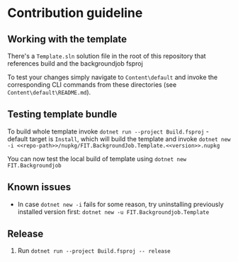 # Contribution guideline

## Working with the template

There's a `Template.sln` solution file in the root of this repository that references build and the backgroundjob fsproj

To test your changes simply navigate to `Content\default` and invoke the corresponding CLI commands from these directories (see `Content\default\README.md`).

## Testing template bundle

To build whole template invoke `dotnet run --project Build.fsproj` - default target is `Install`, which will build the template and invoke `dotnet new -i <<repo-path>>/nupkg/FIT.BackgroundJob.Template.<<version>>.nupkg`

You can now test the local build of template using `dotnet new FIT.Backgroundjob`

## Known issues

* In case `dotnet new -i` fails for some reason, try uninstalling previously installed version first: `dotnet new -u FIT.Backgroundjob.Template`

## Release

1. Run `dotnet run --project Build.fsproj -- release`
